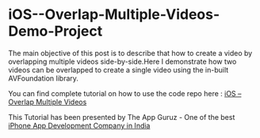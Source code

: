 # iOS--Overlap-Multiple-Videos-Demo-Project

The main objective of this post is to describe that how to create a video by overlapping multiple videos side-by-side.Here I demonstrate how two videos can be overlapped to create a single video using the in-built AVFoundation library.

You can find complete tutorial on how to use the code repo here : [iOS – Overlap Multiple Videos](http://www.theappguruz.com/blog/ios-overlap-multiple-videos)

This Tutorial has been presented by The App Guruz - One of the best [iPhone App Development Company in India](http://www.theappguruz.com/iphone-app-development/)

